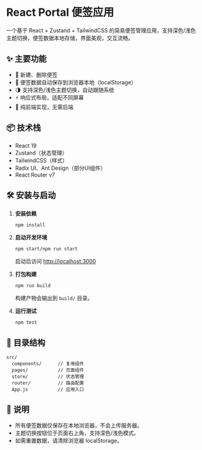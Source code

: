 # React Portal 便签应用

一个基于 React + Zustand + TailwindCSS 的简易便签管理应用，支持深色/浅色主题切换，便签数据本地存储，界面美观，交互流畅。

## ✨ 主要功能

- 📝 新建、删除便签
- 💾 便签数据自动保存到浏览器本地（localStorage）
- 🌗 支持深色/浅色主题切换，自动跟随系统
- ⚡ 响应式布局，适配不同屏幕
- 🚀 纯前端实现，无需后端

## 📦 技术栈

- React 19
- Zustand（状态管理）
- TailwindCSS（样式）
- Radix UI、Ant Design（部分UI组件）
- React Router v7

## 🛠️ 安装与启动

1. **安装依赖**

   ```bash
   npm install
   ```

2. **启动开发环境**

   ```bash
   npm start/npm run start
   ```

   启动后访问 [http://localhost:3000](http://localhost:3000)

3. **打包构建**

   ```bash
   npm run build
   ```

   构建产物会输出到 `build/` 目录。

4. **运行测试**

   ```bash
   npm test
   ```

## 📁 目录结构

```
src/
  components/      // 复用组件
  pages/           // 页面组件
  store/           // 状态管理
  router/          // 路由配置
  App.js           // 应用入口
```

## 📝 说明

- 所有便签数据仅保存在本地浏览器，不会上传服务器。
- 主题切换按钮位于页面右上角，支持深色/浅色模式。
- 如需重置数据，请清除浏览器 localStorage。